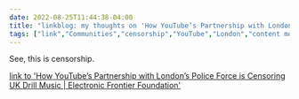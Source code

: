 ---date: 2022-08-25T11:44:38-04:00title: "linkblog: my thoughts on 'How YouTube’s Partnership with London’s Police Force is Censoring UK Drill Music | Electronic Frontier Foundation'"tags: ["link","Communities","censorship","YouTube","London","content moderation"]---See, this is censorship. [link to 'How YouTube’s Partnership with London’s Police Force is Censoring UK Drill Music | Electronic Frontier Foundation'](https://www.eff.org/deeplinks/2022/08/how-youtubes-partnership-londons-police-force-censoring-uks-drill-music)